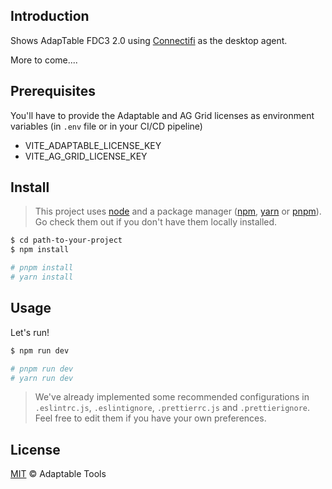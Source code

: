 
## Introduction

Shows AdapTable FDC3 2.0 using [Connectifi](https://www.connectifi.co/) as the desktop agent.

More to come....

## Prerequisites

You'll have to provide the Adaptable and AG Grid licenses as environment variables (in `.env` file or in your CI/CD pipeline)

- VITE_ADAPTABLE_LICENSE_KEY
- VITE_AG_GRID_LICENSE_KEY

## Install

> This project uses [node](http://nodejs.org) and a package manager ([npm](https://npmjs.com), [yarn](https://yarnpkg.com/) or [pnpm](https://pnpm.io/)). Go check them out if you don't have them locally installed.

```sh
$ cd path-to-your-project
$ npm install

# pnpm install
# yarn install
```
## Usage

Let's run!

```sh
$ npm run dev

# pnpm run dev
# yarn run dev
```

> We've already implemented some recommended configurations in ```.eslintrc.js```, ```.eslintignore```, ```.prettierrc.js``` and ```.prettierignore```. Feel free to edit them if you have your own preferences.



## License

[MIT](LICENSE) © Adaptable Tools

